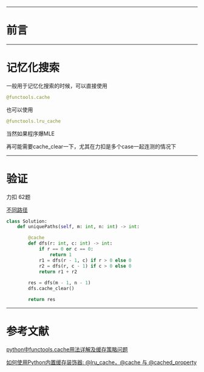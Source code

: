 
---
# 前言

----

# 记忆化搜索

一般用于记忆化搜索的时候，可以直接使用
```python
@functools.cache
```

也可以使用
```python
@functools.lru_cache
```

当然如果程序爆MLE

再可能需要cache_clear一下，尤其在力扣是多个case一起连测的情况下

---

# 验证

力扣 62题

[不同路径](https://leetcode.cn/problems/unique-paths/description/)

```python []
class Solution:
    def uniquePaths(self, m: int, n: int) -> int:

        @cache
        def dfs(r: int, c: int) -> int:
            if r == 0 or c == 0:
                return 1
            r1 = dfs(r - 1, c) if r > 0 else 0
            r2 = dfs(r, c - 1) if c > 0 else 0
            return r1 + r2
            
        res = dfs(m - 1, n - 1)
        dfs.cache_clear()

        return res
```


---
# 参考文献

[python中functools.cache用法详解及缓存策略问题](https://blog.csdn.net/weixin_44799217/article/details/129944149)

[如何使用Python内置缓存装饰器: @lru_cache，@cache 与 @cached_property](https://blog.csdn.net/captain5339/article/details/131434063)